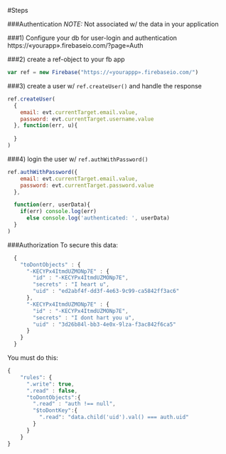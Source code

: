 #Steps

###Authentication
*NOTE:* Not associated w/ the data in your application


###1) Configure your db for user-login and authentication
https://«yourapp».firebaseio.com/?page=Auth

###2) create a ref-object to your fb app
```js
var ref = new Firebase("https://«yourappp».firebaseio.com/")
```

###3) create a user w/ `ref.createUser()` and handle the response

```js
ref.createUser(
  {
    email: evt.currentTarget.email.value,
    password: evt.currentTarget.username.value
  }, function(err, u){
        
  }
)
```

###4) login the user w/ `ref.authWithPassword()`

```js
ref.authWithPassword({
    email: evt.currentTarget.email.value,
    password: evt.currentTarget.password.value
  },

  function(err, userData){
    if(err) console.log(err)
      else console.log('authenticated: ', userData)
  }
)
```


###Authorization
To secure this data: 
```js
  {
    "toDontObjects" : {
      "-KECYPx4ItmdUZMONp7E" : {
        "id" : "-KECYPx4ItmdUZMONp7E",
        "secrets" : "I heart u",
        "uid" : "ed2abf4f-dd3f-4e63-9c99-ca5842ff3ac6"
      },
      "-KECYPx4ItmdUZMONp7E" : {
        "id" : "-KECYPx4ItmdUZMONp7E",
        "secrets" : "I dont hart you u",
        "uid" : "3d26b84l-bb3-4e0x-9lza-f3ac842f6ca5"
      }
    }
  }
```

You must do this:
```js
{
    "rules": {
      ".write": true,
      ".read" : false,        
      "toDontObjects":{
        ".read" : "auth !== null",
        "$toDontKey":{
          ".read": "data.child('uid').val() === auth.uid"  
        }
      }
    }
}
```
